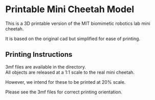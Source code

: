 # Printable Mini Cheetah Model

This is a 3D printable version of the MIT biomimetic robotics lab mini cheetah.

It is based on the original cad but simplified for ease of printing.

## Printing Instructions

3mf files are available in the directory.  
All objects are released at a 1:1 scale to the real mini cheetah.

However, we intend for these to be printed at 20% scale.

Please see the 3mf files for correct printing orientation.
